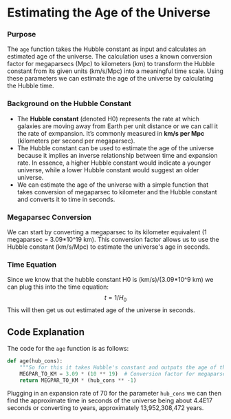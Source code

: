 # Estimating the Age of the Universe

### Purpose

The `age` function takes the Hubble constant as input and calculates an estimated age of the universe. The calculation uses a known conversion factor for megaparsecs (Mpc) to kilometers (km) to transform the Hubble constant from its given units (km/s/Mpc) into a meaningful time scale. Using these parameters we can estimate the age of the universe by calculating the Hubble time.

### Background on the Hubble Constant

- The **Hubble constant** (denoted H0) represents the rate at which galaxies are moving away from Earth per unit distance or we can call it the rate of exmpansion. It’s commonly measured in **km/s per Mpc** (kilometers per second per megaparsec).
- The Hubble constant can be used to estimate the age of the universe because it implies an inverse relationship between time and expansion rate. In essence, a higher Hubble constant would indicate a younger universe, while a lower Hubble constant would suggest an older universe.
- We can estimate the age of the universe with a simple function that takes conversion of megaparsec to kilometer and the Hubble constant and converts it to time in seconds.

### Megaparsec Conversion

We can start by converting a megaparsec to its kilometer equivalent (1 megaparsec = 3.09*10^19 km). This conversion factor allows us to use the Hubble constant (km/s/Mpc) to estimate the universe's age in seconds.

### Time Equation

Since we know that the hubble constant H0 is (km/s)/(3.09*10^9 km) we can plug this into the time equation:
$$ 
{t} = 1/{H}_{0} 
$$
This will then get us out estimated age of the universe in seconds.

## Code Explanation

The code for the `age` function is as follows:
```python
def age(hub_cons):
    """So for this it takes Hubble's constant and outputs the age of the universe."""
    MEGPAR_TO_KM = 3.09 * (10 ** 19)  # Conversion factor for megaparsec to kilometers
    return MEGPAR_TO_KM * (hub_cons ** -1)
```

Plugging in an expansion rate of 70 for the parameter `hub_cons` we can then find the approximate time in seconds of the universe being about 4.4E17 seconds or converting to years, approximately 13,952,308,472 years.